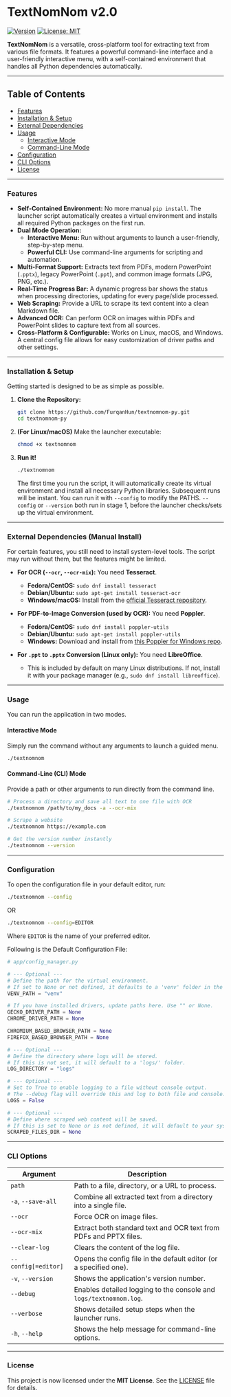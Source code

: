 # TextNomNom v2.0

[![Version](https://img.shields.io/badge/version-2.0.0-blue.svg)](https://github.com/FurqanHun/textnomnom-py)
[![License: MIT](https://img.shields.io/badge/License-MIT-yellow.svg)](LICENSE)

**TextNomNom** is a versatile, cross-platform tool for extracting text from various file formats. It features a powerful command-line interface and a user-friendly interactive menu, with a self-contained environment that handles all Python dependencies automatically.

---

## Table of Contents
* [Features](#features)
* [Installation & Setup](#installation--setup)
* [External Dependencies](#external-dependencies-manual-install)
* [Usage](#usage)
  * [Interactive Mode](#interactive-mode)
  * [Command-Line Mode](#command-line-cli-mode)
* [Configuration](#configuration)
* [CLI Options](#cli-options)
* [License](#license)
---

### Features

* **Self-Contained Environment:** No more manual `pip install`. The launcher script automatically creates a virtual environment and installs all required Python packages on the first run.
* **Dual Mode Operation:**
    * **Interactive Menu:** Run without arguments to launch a user-friendly, step-by-step menu.
    * **Powerful CLI:** Use command-line arguments for scripting and automation.
* **Multi-Format Support:** Extracts text from PDFs, modern PowerPoint (`.pptx`), legacy PowerPoint (`.ppt`), and common image formats (JPG, PNG, etc.).
* **Real-Time Progress Bar:** A dynamic progress bar shows the status when processing directories, updating for every page/slide processed.
* **Web Scraping:** Provide a URL to scrape its text content into a clean Markdown file.
* **Advanced OCR:** Can perform OCR on images within PDFs and PowerPoint slides to capture text from all sources.
* **Cross-Platform & Configurable:** Works on Linux, macOS, and Windows. A central config file allows for easy customization of driver paths and other settings.

---

### Installation & Setup

Getting started is designed to be as simple as possible.

1.  **Clone the Repository:**
    ```bash
    git clone https://github.com/FurqanHun/textnomnom-py.git
    cd textnomnom-py
    ```

2.  **(For Linux/macOS)** Make the launcher executable:
    ```bash
    chmod +x textnomnom
    ```

3.  **Run it!**
    ```bash
    ./textnomnom
    ```
    The first time you run the script, it will automatically create its virtual environment and install all necessary Python libraries. Subsequent runs will be instant. You can run it with `--config` to modify the PATHS. `--config` or `--version` both run in stage 1, before the launcher checks/sets up the virtual environment.

---

### External Dependencies (Manual Install)

For certain features, you still need to install system-level tools. The script may run without them, but the features might be limited.

* **For OCR (`--ocr`, `--ocr-mix`):** You need **Tesseract**.
    * **Fedora/CentOS:** `sudo dnf install tesseract`
    * **Debian/Ubuntu:** `sudo apt-get install tesseract-ocr`
    * **Windows/macOS:** Install from the [official Tesseract repository](https://github.com/tesseract-ocr/tesseract).

* **For PDF-to-Image Conversion (used by OCR):** You need **Poppler**.
    * **Fedora/CentOS:** `sudo dnf install poppler-utils`
    * **Debian/Ubuntu:** `sudo apt-get install poppler-utils`
    * **Windows:** Download and install from [this Poppler for Windows repo](https://github.com/oschwartz10612/poppler-windows/releases).

* **For `.ppt` to `.pptx` Conversion (Linux only):** You need **LibreOffice**.
    * This is included by default on many Linux distributions. If not, install it with your package manager (e.g., `sudo dnf install libreoffice`).

---

### Usage

You can run the application in two modes.

#### Interactive Mode
Simply run the command without any arguments to launch a guided menu.

```bash
./textnomnom
```

#### Command-Line (CLI) Mode
Provide a path or other arguments to run directly from the command line.

```bash
# Process a directory and save all text to one file with OCR
./textnomnom /path/to/my_docs -a --ocr-mix

# Scrape a website
./textnomnom https://example.com

# Get the version number instantly
./textnomnom --version
```

---
### Configuration
To open the configuration file in your default editor, run:
``` bash
./textnomnom --config
```
OR
``` bash
./textnomnom --config=EDITOR
```
Where `EDITOR` is the name of your preferred editor.

Following is the Default Configuration File:
``` py
# app/config_manager.py

# --- Optional ---
# Define the path for the virtual environment.
# If set to None or not defined, it defaults to a 'venv' folder in the project root.
VENV_PATH = "venv"

# If you have installed drivers, update paths here. Use "" or None.
GECKO_DRIVER_PATH = None
CHROME_DRIVER_PATH = None

CHROMIUM_BASED_BROWSER_PATH = None
FIREFOX_BASED_BROWSER_PATH = None

# --- Optional ---
# Define the directory where logs will be stored.
# If this is not set, it will default to a 'logs/' folder.
LOG_DIRECTORY = "logs"

# --- Optional ---
# Set to True to enable logging to a file without console output.
# The --debug flag will override this and log to both file and console.
LOGS = False

# --- Optional ---
# Define where scraped web content will be saved.
# If this is set to None or is not defined, it will default to your system's Downloads folder.
SCRAPED_FILES_DIR = None

```
---

### CLI Options

| Argument                  | Description                                                                 |
| ------------------------- | --------------------------------------------------------------------------- |
| `path`                    | Path to a file, directory, or a URL to process.                             |
| `-a`, `--save-all`        | Combine all extracted text from a directory into a single file.             |
| `--ocr`                   | Force OCR on image files.                                                   |
| `--ocr-mix`               | Extract both standard text and OCR text from PDFs and PPTX files.           |
| `--clear-log`             | Clears the content of the log file.                                         |
| `--config[=editor]`       | Opens the config file in the default editor (or a specified one).           |
| `-v`, `--version`         | Shows the application's version number.                                     |
| `--debug`                 | Enables detailed logging to the console and `logs/textnomnom.log`.          |
| `--verbose`               | Shows detailed setup steps when the launcher runs.                          |
| `-h`, `--help`            | Shows the help message for command-line options.                            |

---

### License

This project is now licensed under the **MIT License**. See the [LICENSE](LICENSE) file for details.
